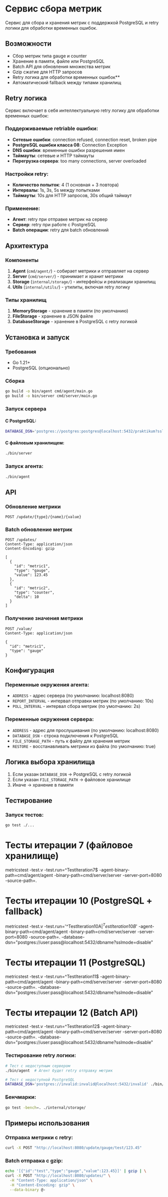 # Сервис сбора метрик

Сервис для сбора и хранения метрик с поддержкой PostgreSQL и retry логики для обработки временных ошибок.

## Возможности

- Сбор метрик типа gauge и counter
- Хранение в памяти, файле или PostgreSQL
- Batch API для обновления множества метрик
- Gzip сжатие для HTTP запросов
- Retry логика для обработки временных ошибок**
- Автоматический fallback между типами хранилищ

## Retry логика

Сервис включает в себя интеллектуальную retry логику для обработки временных ошибок:

### Поддерживаемые retriable ошибки:
- **Сетевые ошибки**: connection refused, connection reset, broken pipe
- **PostgreSQL ошибки класса 08**: Connection Exception
- **DNS ошибки**: временные ошибки разрешения имен
- **Таймауты**: сетевые и HTTP таймауты
- **Перегрузка сервера**: too many connections, server overloaded

### Настройки retry:
- **Количество попыток**: 4 (1 основная + 3 повтора)
- **Интервалы**: 1s, 3s, 5s между попытками
- **Таймауты**: 10s для HTTP запросов, 30s общий таймаут

### Применение:
- **Агент**: retry при отправке метрик на сервер
- **Сервер**: retry при работе с PostgreSQL
- **Batch операции**: retry для batch обновлений

## Архитектура

### Компоненты

1. **Agent** (`cmd/agent/`) - собирает метрики и отправляет на сервер
2. **Server** (`cmd/server/`) - принимает и хранит метрики
3. **Storage** (`internal/storage/`) - интерфейсы и реализации хранилищ
4. **Utils** (`internal/utils/`) - утилиты, включая retry логику

### Типы хранилищ

1. **MemoryStorage** - хранение в памяти (по умолчанию)
2. **FileStorage** - хранение в JSON файле
3. **DatabaseStorage** - хранение в PostgreSQL с retry логикой

## Установка и запуск

### Требования
- Go 1.21+
- PostgreSQL (опционально)

### Сборка
```bash
go build -o bin/agent cmd/agent/main.go
go build -o bin/server cmd/server/main.go
```

### Запуск сервера

#### С PostgreSQL:
```bash
DATABASE_DSN='postgres://postgres:postgres@localhost:5432/praktikum?sslmode=disable' ./bin/server
```

#### С файловым хранилищем:
```bash
./bin/server
```

### Запуск агента:
```bash
./bin/agent
```

## API

### Обновление метрики
```http
POST /update/{type}/{name}/{value}
```

### Batch обновление метрик
```http
POST /updates/
Content-Type: application/json
Content-Encoding: gzip

[
  {
    "id": "metric1",
    "type": "gauge",
    "value": 123.45
  },
  {
    "id": "metric2", 
    "type": "counter",
    "delta": 10
  }
]
```

### Получение значения метрики
```http
POST /value/
Content-Type: application/json

{
  "id": "metric1",
  "type": "gauge"
}
```

## Конфигурация

### Переменные окружения агента:
- `ADDRESS` - адрес сервера (по умолчанию: localhost:8080)
- `REPORT_INTERVAL` - интервал отправки метрик (по умолчанию: 10s)
- `POLL_INTERVAL` - интервал сбора метрик (по умолчанию: 2s)

### Переменные окружения сервера:
- `ADDRESS` - адрес для прослушивания (по умолчанию: localhost:8080)
- `DATABASE_DSN` - строка подключения к PostgreSQL
- `FILE_STORAGE_PATH` - путь к файлу для хранения метрик
- `RESTORE` - восстанавливать метрики из файла (по умолчанию: true)

## Логика выбора хранилища

1. Если указан `DATABASE_DSN` → PostgreSQL с retry логикой
2. Если указан `FILE_STORAGE_PATH` → файловое хранилище
3. Иначе → хранение в памяти

## Тестирование

### Запуск тестов:
```bash
go test ./...
```

# Тесты итерации 7 (файловое хранилище)
metricstest -test.v -test.run=^TestIteration7$ -agent-binary-path=cmd/agent/agent -binary-path=cmd/server/server -server-port=8080 -source-path=.

# Тесты итерации 10 (PostgreSQL + fallback)
metricstest -test.v -test.run='^TestIteration10A$|^TestIteration10B$' -agent-binary-path=cmd/agent/agent -binary-path=cmd/server/server -server-port=8080 -source-path=. -database-dsn="postgres://user:pass@localhost:5432/dbname?sslmode=disable"

# Тесты итерации 11 (PostgreSQL)
metricstest -test.v -test.run=^TestIteration11$ -agent-binary-path=cmd/agent/agent -binary-path=cmd/server/server -server-port=8080 -source-path=. -database-dsn="postgres://user:pass@localhost:5432/dbname?sslmode=disable"

# Тесты итерации 12 (Batch API)
metricstest -test.v -test.run=^TestIteration12$ -agent-binary-path=cmd/agent/agent -binary-path=cmd/server/server -server-port=8080 -source-path=. -database-dsn="postgres://user:pass@localhost:5432/dbname?sslmode=disable"

### Тестирование retry логики:
```bash
# Тест с недоступным сервером
./bin/agent  # Агент будет retry отправку метрик

# Тест с недоступной PostgreSQL
DATABASE_DSN='postgres://invalid:invalid@localhost:5432/invalid' ./bin/server
```

### Бенчмарки:
```bash
go test -bench=. ./internal/storage/
```

## Примеры использования

### Отправка метрики с retry:
```bash
curl -X POST "http://localhost:8080/update/gauge/test/123.45"
```

### Batch отправка с gzip:
```bash
echo '[{"id":"test","type":"gauge","value":123.45}]' | gzip | \
curl -X POST "http://localhost:8080/updates/" \
  -H "Content-Type: application/json" \
  -H "Content-Encoding: gzip" \
  --data-binary @-
```

